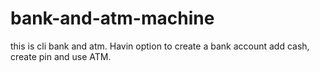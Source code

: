 # bank-and-atm-machine
this is cli bank and atm. Havin option to create a bank account add cash, create pin and use ATM. 
